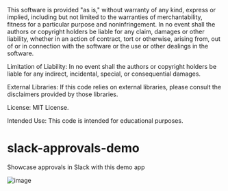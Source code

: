 This software is provided "as is," without warranty of any kind, express or implied,
including but not limited to the warranties of merchantability, fitness for a particular
purpose and noninfringement. In no event shall the authors or copyright holders be
liable for any claim, damages or other liability, whether in an action of contract,
tort or otherwise, arising from, out of or in connection with the software or the use
or other dealings in the software.

Limitation of Liability: In no event shall the authors or copyright holders be liable for any indirect, incidental, special, or consequential damages.

External Libraries: If this code relies on external libraries, please consult the disclaimers provided by those libraries.

License: MIT License.

Intended Use: This code is intended for educational purposes.

# slack-approvals-demo
Showcase approvals in Slack with this demo app

![image](https://github.com/andrewn-net/slack-approvals-demo/assets/27248499/ec90c2b2-22a9-4edf-ae0a-89106b653949)
